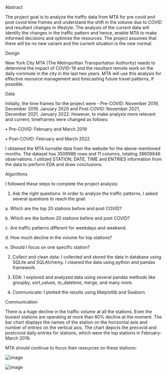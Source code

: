 
Abstract

The project goal is to analyze the traffic data from MTA for pre covid and post covid time frames and understand the shift in the volume due to COVID and resultant changes in lifestyle. 
The analysis of the current data will identify the changes in the traffic pattern and hence, enable MTA to make informed decisions and optimize the resources. The project assumes that there will be no new variant and the current situation is the new normal.

Design

New York City MTA (The Metropolitan Transportation Authority) needs to determine the impact of COVID-19 and the resultant remote work on the daily commute in the city in the last two years. MTA will use this analysis for effective resource management and forecasting future travel patterns, if possible. 

Data

Initially, the time frames for the project were - Pre-COVID: November 2019, December 2019, January 2020 and Post-COVID: November 2021, December 2021, January 2022. However, to make analysis more relevant and current, timeframes were changed as follows:

•	Pre-COVID: February and March 2019

•	Post-COVID: February and March 2022

I obtained the MTA turnstile data from the website for the above-mentioned months. The dataset has 3509986 rows and 11 columns, totaling 38609846 observations. I utilized STATION, DATE, TIME and ENTRIES information from the data to perform EDA and draw conclusions.

Algorithms

I followed these steps to complete the project analysis:

1.	Ask the right questions: In order to analyze the traffic patterns, I asked several questions to reach the goal:
   
a.	Which are the top 20 stations before and post COVID?

b.	Which are the bottom 20 stations before and post COVID?

c.	Are traffic patterns different for weekdays and weekend.

d.	How much decline in the volume for top stations?

e.	Should I focus on one specific station? 

2.	Collect and clean data: I collected and stored the data in database using SQLite and SQLAlchemy. I cleaned the data using python and pandas framework.
   
3.	EDA: I explored and analyzed data using several pandas methods like groupby, sort_values, to_datetime, merge, and many more.
   
4.	Communicate: I plotted the results using Matplotlib and Seaborn.
   
Communication

There is a huge decline in the traffic volume at all the stations. Even the busiest stations are operating at more than 60% decline at the moment. The bar chart displays the names of the station on the horizontal axis and number of entries on the vertical axis. The chart depicts the precovid and postcovid daily entries for stations, which were the top stations in February-March 2019.

 
MTA should continue to focus their resources on these stations:

 
 ![image](https://github.com/Himani0924/impact_of_covid19/assets/99743248/f8797ceb-7369-4789-8086-8edef9bf80c0)

 ![image](https://github.com/Himani0924/impact_of_covid19/assets/99743248/7cab3b41-b5cb-4229-815d-ced29364dfe6)


